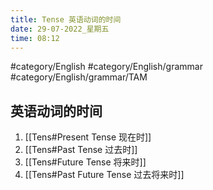 ```yaml
---
title: Tense 英语动词的时间
date: 29-07-2022_星期五
time: 08:12
---
```


#category/English #category/English/grammar  #category/English/grammar/TAM 

## 英语动词的时间

1. [[Tens#Present Tense 现在时]]  
2. [[Tens#Past Tense 过去时]]  
3. [[Tens#Future Tense 将来时]]  
4. [[Tens#Past Future Tense 过去将来时]]  